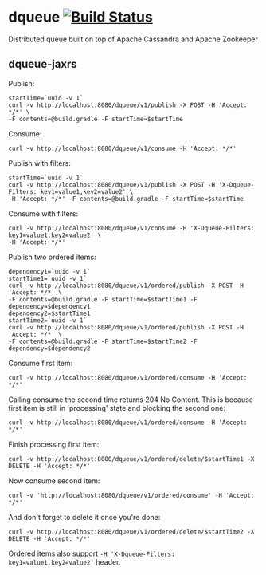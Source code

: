# dqueue [![Build Status](https://travis-ci.org/lukaszbudnik/dqueue.svg?branch=master)](https://travis-ci.org/lukaszbudnik/dqueue)
Distributed queue built on top of Apache Cassandra and Apache Zookeeper

## dqueue-jaxrs

Publish:

```
startTime=`uuid -v 1`
curl -v http://localhost:8080/dqueue/v1/publish -X POST -H 'Accept: */*' \
-F contents=@build.gradle -F startTime=$startTime
```

Consume:

```
curl -v http://localhost:8080/dqueue/v1/consume -H 'Accept: */*'
```

Publish with filters:

```
startTime=`uuid -v 1`
curl -v http://localhost:8080/dqueue/v1/publish -X POST -H 'X-Dqueue-Filters: key1=value1,key2=value2' \
-H 'Accept: */*' -F contents=@build.gradle -F startTime=$startTime
```

Consume with filters:

```
curl -v http://localhost:8080/dqueue/v1/consume -H 'X-Dqueue-Filters: key1=value1,key2=value2' \
-H 'Accept: */*'
```

Publish two ordered items:

```
dependency1=`uuid -v 1`
startTime1=`uuid -v 1`
curl -v http://localhost:8080/dqueue/v1/ordered/publish -X POST -H 'Accept: */*' \
-F contents=@build.gradle -F startTime=$startTime1 -F dependency=$dependency1
dependency2=$startTime1
startTime2=`uuid -v 1`
curl -v http://localhost:8080/dqueue/v1/ordered/publish -X POST -H 'Accept: */*' \
-F contents=@build.gradle -F startTime=$startTime2 -F dependency=$dependency2
```

Consume first item:

```
curl -v http://localhost:8080/dqueue/v1/ordered/consume -H 'Accept: */*'
```

Calling consume the second time returns 204 No Content. This is because first item is still in 'processing' state and blocking the second one: 

```
curl -v http://localhost:8080/dqueue/v1/ordered/consume -H 'Accept: */*'
```

Finish processing first item:

```
curl -v http://localhost:8080/dqueue/v1/ordered/delete/$startTime1 -X DELETE -H 'Accept: */*' 
```

Now consume second item:

```
curl -v 'http://localhost:8080/dqueue/v1/ordered/consume' -H 'Accept: */*'
```

And don't forget to delete it once you're done:

```
curl -v http://localhost:8080/dqueue/v1/ordered/delete/$startTime2 -X DELETE -H 'Accept: */*'
```

Ordered items also support `-H 'X-Dqueue-Filters: key1=value1,key2=value2'` header.
